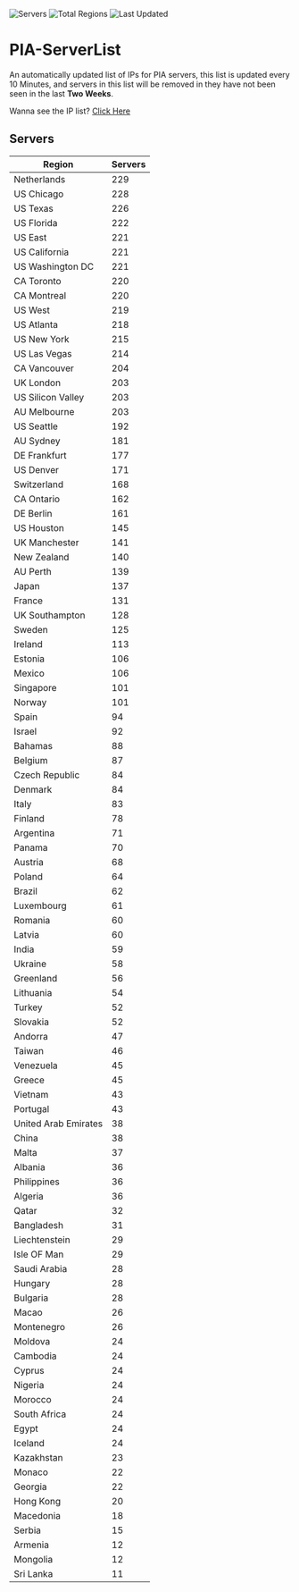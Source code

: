 ![Servers](https://img.shields.io/badge/Servers-9,143-darkgreen)
![Total Regions](https://img.shields.io/badge/Total_Regions-97-darkgreen)
![Last Updated](https://img.shields.io/badge/Last_Updated-December_14_2024_01:31_EST-darkgreen)

# PIA-ServerList
An automatically updated list of IPs for PIA servers, this list is updated every 10 Minutes, and servers in this list will be removed in they have not been seen in the last **Two Weeks**.

Wanna see the IP list? [Click Here](./servers.json)

## Servers
| Region               | Servers |
|----------------------|---------|
| Netherlands | 229 |
| US Chicago | 228 |
| US Texas | 226 |
| US Florida | 222 |
| US East | 221 |
| US California | 221 |
| US Washington DC | 221 |
| CA Toronto | 220 |
| CA Montreal | 220 |
| US West | 219 |
| US Atlanta | 218 |
| US New York | 215 |
| US Las Vegas | 214 |
| CA Vancouver | 204 |
| UK London | 203 |
| US Silicon Valley | 203 |
| AU Melbourne | 203 |
| US Seattle | 192 |
| AU Sydney | 181 |
| DE Frankfurt | 177 |
| US Denver | 171 |
| Switzerland | 168 |
| CA Ontario | 162 |
| DE Berlin | 161 |
| US Houston | 145 |
| UK Manchester | 141 |
| New Zealand | 140 |
| AU Perth | 139 |
| Japan | 137 |
| France | 131 |
| UK Southampton | 128 |
| Sweden | 125 |
| Ireland | 113 |
| Estonia | 106 |
| Mexico | 106 |
| Singapore | 101 |
| Norway | 101 |
| Spain | 94 |
| Israel | 92 |
| Bahamas | 88 |
| Belgium | 87 |
| Czech Republic | 84 |
| Denmark | 84 |
| Italy | 83 |
| Finland | 78 |
| Argentina | 71 |
| Panama | 70 |
| Austria | 68 |
| Poland | 64 |
| Brazil | 62 |
| Luxembourg | 61 |
| Romania | 60 |
| Latvia | 60 |
| India | 59 |
| Ukraine | 58 |
| Greenland | 56 |
| Lithuania | 54 |
| Turkey | 52 |
| Slovakia | 52 |
| Andorra | 47 |
| Taiwan | 46 |
| Venezuela | 45 |
| Greece | 45 |
| Vietnam | 43 |
| Portugal | 43 |
| United Arab Emirates | 38 |
| China | 38 |
| Malta | 37 |
| Albania | 36 |
| Philippines | 36 |
| Algeria | 36 |
| Qatar | 32 |
| Bangladesh | 31 |
| Liechtenstein | 29 |
| Isle OF Man | 29 |
| Saudi Arabia | 28 |
| Hungary | 28 |
| Bulgaria | 28 |
| Macao | 26 |
| Montenegro | 26 |
| Moldova | 24 |
| Cambodia | 24 |
| Cyprus | 24 |
| Nigeria | 24 |
| Morocco | 24 |
| South Africa | 24 |
| Egypt | 24 |
| Iceland | 24 |
| Kazakhstan | 23 |
| Monaco | 22 |
| Georgia | 22 |
| Hong Kong | 20 |
| Macedonia | 18 |
| Serbia | 15 |
| Armenia | 12 |
| Mongolia | 12 |
| Sri Lanka | 11 |